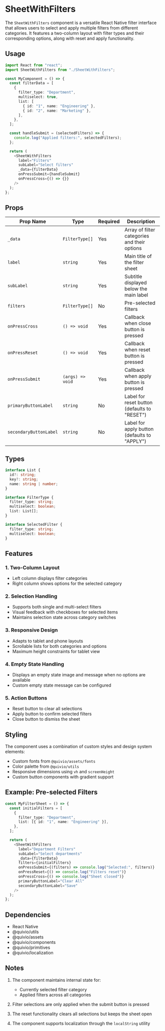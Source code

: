# SheetWithFilters

The `SheetWithFilters` component is a versatile React Native filter interface that allows users to select and apply multiple filters from different categories. It features a two-column layout with filter types and their corresponding options, along with reset and apply functionality.

## Usage

```typescript
import React from "react";
import SheetWithFilters from "./SheetWithFilters";

const MyComponent = () => {
  const filterData = [
    {
      filter_type: "Department",
      multiselect: true,
      list: [
        { id: "1", name: "Engineering" },
        { id: "2", name: "Marketing" },
      ],
    },
  ];

  const handleSubmit = (selectedFilters) => {
    console.log("Applied filters:", selectedFilters);
  };

  return (
    <SheetWithFilters
      label="Filters"
      subLabel="Select filters"
      _data={filterData}
      onPressSubmit={handleSubmit}
      onPressCross={() => {}}
    />
  );
};
```

## Props

| Prop Name              | Type             | Required | Description                                  |
| ---------------------- | ---------------- | -------- | -------------------------------------------- |
| `_data`                | `FilterType[]`   | Yes      | Array of filter categories and their options |
| `label`                | `string`         | Yes      | Main title of the filter sheet               |
| `subLabel`             | `string`         | Yes      | Subtitle displayed below the main label      |
| `filters`              | `FilterType[]`   | No       | Pre-selected filters                         |
| `onPressCross`         | `() => void`     | Yes      | Callback when close button is pressed        |
| `onPressReset`         | `() => void`     | Yes      | Callback when reset button is pressed        |
| `onPressSubmit`        | `(args) => void` | Yes      | Callback when apply button is pressed        |
| `primaryButtonLabel`   | `string`         | No       | Label for reset button (defaults to "RESET") |
| `secondaryButtonLabel` | `string`         | No       | Label for apply button (defaults to "APPLY") |

## Types

```typescript
interface List {
  id?: string;
  key?: string;
  name: string | number;
}

interface FilterType {
  filter_type: string;
  multiselect: boolean;
  list: List[];
}

interface SelectedFilter {
  filter_type: string;
  multiselect: boolean;
}
```

## Features

### 1. Two-Column Layout

- Left column displays filter categories
- Right column shows options for the selected category

### 2. Selection Handling

- Supports both single and multi-select filters
- Visual feedback with checkboxes for selected items
- Maintains selection state across category switches

### 3. Responsive Design

- Adapts to tablet and phone layouts
- Scrollable lists for both categories and options
- Maximum height constraints for tablet view

### 4. Empty State Handling

- Displays an empty state image and message when no options are available
- Custom empty state message can be configured

### 5. Action Buttons

- Reset button to clear all selections
- Apply button to confirm selected filters
- Close button to dismiss the sheet

## Styling

The component uses a combination of custom styles and design system elements:

- Custom fonts from `@quivio/assets/fonts`
- Color palette from `@quivio/utils`
- Responsive dimensions using `vh` and `screenHeight`
- Custom button components with gradient support

## Example: Pre-selected Filters

```typescript
const MyFilterSheet = () => {
  const initialFilters = [
    {
      filter_type: "Department",
      list: [{ id: "1", name: "Engineering" }],
    },
  ];

  return (
    <SheetWithFilters
      label="Department Filters"
      subLabel="Select departments"
      _data={filterData}
      filters={initialFilters}
      onPressSubmit={(filters) => console.log("Selected:", filters)}
      onPressReset={() => console.log("Filters reset")}
      onPressCross={() => console.log("Sheet closed")}
      primaryButtonLabel="Clear All"
      secondaryButtonLabel="Save"
    />
  );
};
```

## Dependencies

- React Native
- @quivio/utils
- @quivio/assets
- @quivio/components
- @quivio/primitives
- @quivio/localization

## Notes

1. The component maintains internal state for:

   - Currently selected filter category
   - Applied filters across all categories

2. Filter selections are only applied when the submit button is pressed

3. The reset functionality clears all selections but keeps the sheet open

4. The component supports localization through the `localString` utility
